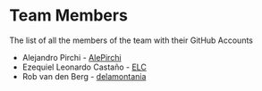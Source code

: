 ﻿# Team Members
The list of all the members of the team with their GitHub Accounts
* Alejandro Pirchi - [AlePirchi](https://github.com/AlePirchi)
* Ezequiel Leonardo Castaño - [ELC](https://github.com/ELC)
* Rob van den Berg - [delamontania](https://github.com/delamontania)

